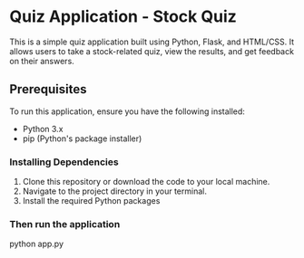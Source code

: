 # Quiz Application - Stock Quiz

This is a simple quiz application built using Python, Flask, and HTML/CSS. It allows users to take a stock-related quiz, view the results, and get feedback on their answers.

## Prerequisites

To run this application, ensure you have the following installed:

- Python 3.x
- pip (Python's package installer)

### Installing Dependencies

1. Clone this repository or download the code to your local machine.
2. Navigate to the project directory in your terminal.
3. Install the required Python packages

### Then run the application

python app.py
